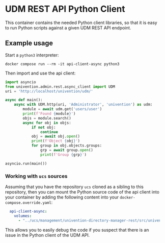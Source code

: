 # UDM REST API Python Client

This container contains the needed Python client libraries, so that it is easy
to run Python scripts against a given UDM REST API endpoint.


## Example usage

Start a `python3` interpreter:

```shell
docker compose run --rm -it api-client-async python3
```

Then import and use the api client:

```python
import asyncio
from univention.admin.rest.async_client import UDM
uri = 'http://localhost/univention/udm/'

async def main():
    async with UDM.http(uri, 'Administrator', 'univention') as udm:
        module = await udm.get('users/user')
        print(f'Found {module}')
        objs = module.search()
        async for obj in objs:
            if not obj:
                continue
            obj = await obj.open()
            print(f'Object {obj}')
            for group in obj.objects.groups:
                grp = await group.open()
                print(f'Group {grp}')

asyncio.run(main())
```


### Working with `ucs` sources

Assuming that you have the repository `ucs` cloned as a sibling to this
repository, then you can mount the Python source code of the api client into
your container by adding the following content into your
`docker-compose.override.yaml`:

```yaml
  api-client-async:
    volumes:
      - "../ucs/management/univention-directory-manager-rest/src/univention/admin/rest:/usr/lib/python3/dist-packages/univention/admin/rest"
```

This allows you to easily debug the code if you suspect that there is an issue
in the Python client of the UDM API.
